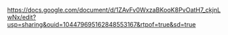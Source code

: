 https://docs.google.com/document/d/1ZAvFv0WxzaBKooK8PvOatH7_ckjnLwNx/edit?usp=sharing&ouid=104479695162848553167&rtpof=true&sd=true
